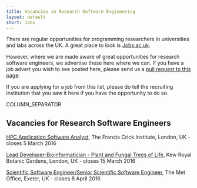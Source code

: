 ```yaml
---
title: Vacancies in Research Software Engineering
layout: default
short: Jobs
---
```


There are regular opportunities for programming researchers in universities and labs across the UK.
A great place to look is [Jobs.ac.uk](http://www.jobs.ac.uk/).

However, where we are made aware of great opportunities for research software engineers, we advertise these here where we can. If you have a job advert you wish to see posted here, please send us a [pull request to this page](https://github.com/UKRSE/UKRSE.github.io/blob/master/jobs.md).

If you are applying for a job from this list, please do tell the recruiting institution that you saw it here if you have the opportunity to do so.

COLUMN_SEPARATOR

Vacancies for Research Software Engineers
-----------------------

<!--- *There are no vacancies that we know of at present. Please let us know if you have one.* -->

[HPC Application Software Analyst](http://www.jobs.ac.uk/job/AMS437/hpc-application-software-analyst), The Francis Crick Institute, London, UK - closes 5 March 2016

[Lead Developer-Bioinformatician - Plant and Fungal Trees of Life](https://careers.kew.org/vacancy/lead-developerbioinformatician-paftol-254750.html), Kew Royal Botanic Gardens, London, UK - closes 15 March 2016

[Scientific Software Engineer/Senior Scientific Software Engineer](https://goo.gl/M1t6Dg), The Met Office, Exeter, UK - closes 8 April 2016
